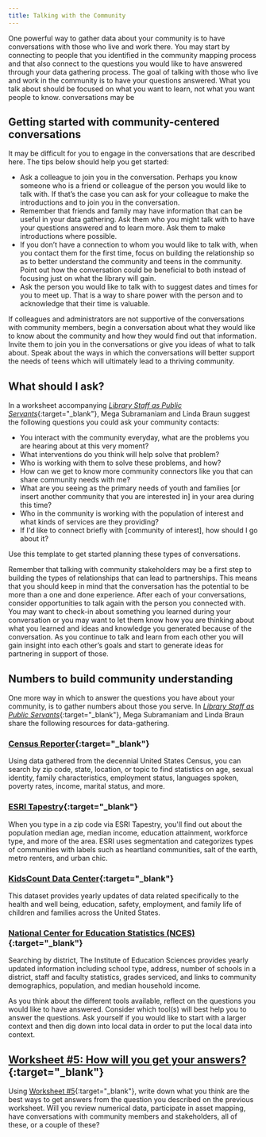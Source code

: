```yaml
---
title: Talking with the Community
---
```


One powerful way to gather data about your community is to have conversations with those who live and work there.  You may start by connecting to people that you identified in the community mapping process and that also connect to the questions you would like to have answered through your data gathering process.  The goal of talking with those who live and work in the community is to have your questions answered. What you talk about should be focused on what you want to learn, not what you want people to know.  conversations may be

## Getting started with community-centered conversations

It may be difficult for you to engage in the conversations that are described here.  The tips below should help you get started:

* Ask a colleague to join you in the conversation.  Perhaps you know someone who is a friend or colleague of the person you would like to talk with. If that’s the case you can ask for your colleague to make the introductions and to join you in the conversation.
* Remember that friends and family may have information that can be useful in your data gathering.  Ask them who you might talk with to have your questions answered and to learn more. Ask them to make introductions where possible.  
* If you don’t have a connection to whom you would like to talk with, when you contact them for the first time, focus on building the relationship so as to better understand the community and teens in the community.  Point out how the conversation could be beneficial to both instead of focusing just on what the library will gain.
* Ask the person you would like to talk with to suggest dates and times for you to meet up.  That is a way to share power with the person and to acknowledge that their time is valuable.

If colleagues and administrators are not supportive of the conversations with community members, begin a conversation about what they would like to know about the community and how they would find out that information. Invite them to join you in the conversations or give you ideas of what to talk about.  Speak about the ways in which the conversations will better support the needs of teens which will ultimately lead to a thriving community.

<div class="callout case_study" mardown="1">

## What should I ask? 

In a worksheet accompanying [_Library Staff as Public Servants_](https://yxlab.ischool.umd.edu/projects/reimagining-youth-services-during-crises/){:target="_blank"}, Mega Subramaniam and Linda Braun suggest the following questions you could ask your community contacts: 

* You interact with the community everyday, what are the problems you are hearing about at this very moment? 
* What interventions do you think will help solve that problem?
* Who is working with them to solve these problems, and how?
* How can we get to know more community connectors like you that can share community needs with me?
* What are you seeing as the primary needs of youth and families [or insert another community that you are interested in] in your area during this time?  
* Who in the community is working with the population of interest and what kinds of services are they providing?
* If I'd like to connect briefly with [community of interest], how should I go about it?

</div>

Use this template to get started planning these types of conversations.

Remember that talking with community stakeholders may be  a first step to building the types of relationships that can lead to partnerships.  This means that you should keep in mind that the conversation has the potential to be more than a one and done experience.  After each of your conversations, consider opportunities to talk again with the person you connected with.  You may want to check-in about something you learned during your conversation or you may want to let them know how you are thinking about what you learned and ideas and knowledge you generated because of the conversation.   As you continue to talk and learn from each other you will gain insight into each other’s goals and start to generate ideas for partnering in support of those.

<div class="callout case_study" markdown="1">

## Numbers to build community understanding

One more way in which to answer the questions you have about your community, is to gather numbers about those you serve. In [_Library Staff as Public Servants_](https://yxlab.ischool.umd.edu/projects/reimagining-youth-services-during-crises/){:target="_blank"}, Mega Subramaniam and Linda Braun share the following resources for data-gathering. 

### [Census Reporter](https://censusreporter.org/){:target="_blank"}

Using data gathered from the decennial United States Census, you can search by zip
code, state, location, or topic to find statistics on age, sexual identity, family
characteristics, employment status, languages spoken, poverty rates, income, marital
status, and more.

### [ESRI Tapestry](https://www.esri.com/en-us/arcgis/products/tapestry-segmentation/overview){:target="_blank"}

When you type in a zip code via ESRI Tapestry, you'll find out about the population
median age, median income, education attainment, workforce type, and more of the
area. ESRI uses segmentation and categorizes types of communities with labels such as
heartland communities, salt of the earth, metro renters, and urban chic.

### [KidsCount Data Center](https://datacenter.kidscount.org){:target="_blank"}

This dataset provides yearly updates of data related specifically to the health and well
being, education, safety, employment, and family life of children and families across the
United States.

### [National Center for Education Statistics (NCES)](https://nces.ed.gov/){:target="_blank"}

Searching by district, The Institute of Education Sciences provides yearly updated
information including school type, address, number of schools in a district, staff and
faculty statistics, grades serviced, and links to community demographics, population,
and median household income.

</div>





As you think about the different tools available, reflect on the questions you would like to have answered.  Consider which tool(s) will best help you to answer the questions.  Ask yourself if you would like to start with a larger context and then dig down into local data in order to put the local data into context.  

<div class="callout activity" markdown="1">

## [Worksheet #5: How will you get your answers?](https://docs.google.com/document/d/13FyfJr_D6-I2R6_OQhcj0SevTEdMySuy8lh_tLoUl0w/edit#heading=h.yfplr2ze91z0){:target="_blank"}

Using [Worksheet #5](https://docs.google.com/document/d/13FyfJr_D6-I2R6_OQhcj0SevTEdMySuy8lh_tLoUl0w/edit#heading=h.yfplr2ze91z0){:target="_blank"}, write down what you think are the best ways to get answers from the question you described on the previous worksheet. Will you review numerical data, participate in asset mapping, have conversations with community members and stakeholders, all of these, or a couple of these?

</div>